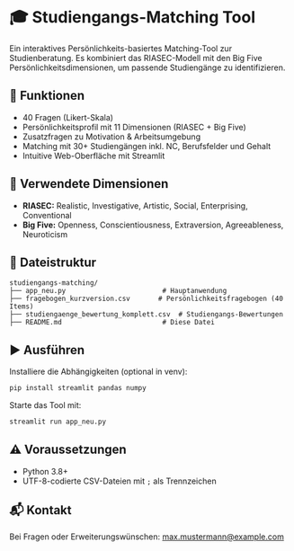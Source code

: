 
# 🎓 Studiengangs-Matching Tool

Ein interaktives Persönlichkeits-basiertes Matching-Tool zur Studienberatung. Es kombiniert das RIASEC-Modell mit den Big Five Persönlichkeitsdimensionen, um passende Studiengänge zu identifizieren.

## 🚀 Funktionen

- 40 Fragen (Likert-Skala)
- Persönlichkeitsprofil mit 11 Dimensionen (RIASEC + Big Five)
- Zusatzfragen zu Motivation & Arbeitsumgebung
- Matching mit 30+ Studiengängen inkl. NC, Berufsfelder und Gehalt
- Intuitive Web-Oberfläche mit Streamlit

## 🧠 Verwendete Dimensionen

- **RIASEC:** Realistic, Investigative, Artistic, Social, Enterprising, Conventional  
- **Big Five:** Openness, Conscientiousness, Extraversion, Agreeableness, Neuroticism

## 📁 Dateistruktur

```
studiengangs-matching/
├── app_neu.py                        # Hauptanwendung
├── fragebogen_kurzversion.csv       # Persönlichkeitsfragebogen (40 Items)
├── studiengaenge_bewertung_komplett.csv  # Studiengangs-Bewertungen
├── README.md                         # Diese Datei
```

## ▶️ Ausführen

Installiere die Abhängigkeiten (optional in venv):

```bash
pip install streamlit pandas numpy
```

Starte das Tool mit:

```bash
streamlit run app_neu.py
```

## ⚠️ Voraussetzungen

- Python 3.8+
- UTF-8-codierte CSV-Dateien mit `;` als Trennzeichen

## 📬 Kontakt

Bei Fragen oder Erweiterungswünschen: max.mustermann@example.com
